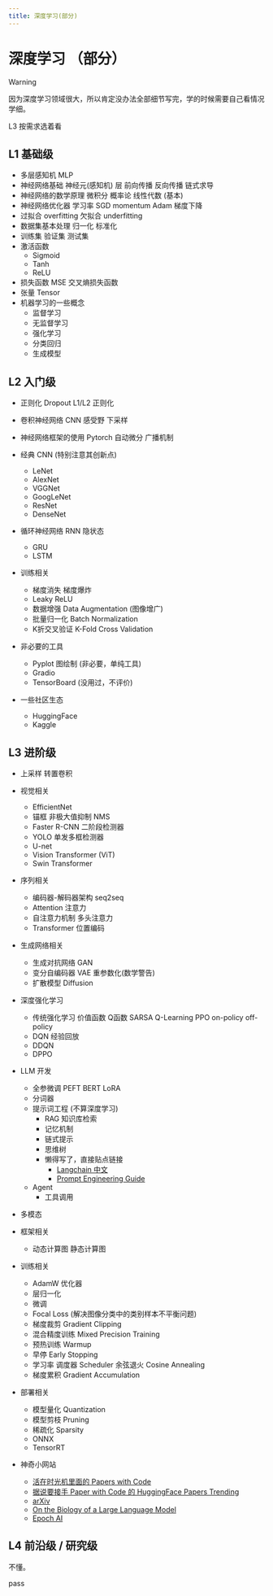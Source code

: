 ```yaml
---
title: 深度学习(部分)
---
```

# 深度学习 （部分）

> [!WARNING]
> 因为深度学习领域很大，所以肯定没办法全部细节写完，学的时候需要自己看情况学细。
>
> L3 按需求选着看

## L1 基础级

- 多层感知机 MLP
- 神经网络基础 神经元(感知机) 层 前向传播 反向传播 链式求导
- 神经网络的数学原理 微积分 概率论 线性代数 (基本)
- 神经网络优化器 学习率 SGD momentum Adam 梯度下降
- 过拟合 overfitting 欠拟合 underfitting
- 数据集基本处理 归一化 标准化
- 训练集 验证集 测试集
- 激活函数
  - Sigmoid
  - Tanh
  - ReLU
- 损失函数 MSE 交叉熵损失函数
- 张量 Tensor
- 机器学习的一些概念
  - 监督学习
  - 无监督学习
  - 强化学习
  - 分类回归
  - 生成模型

## L2 入门级

- 正则化 Dropout L1/L2 正则化
- 卷积神经网络 CNN 感受野 下采样
- 神经网络框架的使用 Pytorch 自动微分 广播机制
- 经典 CNN (特别注意其创新点)
  - LeNet
  - AlexNet
  - VGGNet
  - GoogLeNet
  - ResNet
  - DenseNet

- 循环神经网络 RNN 隐状态
  - GRU
  - LSTM

- 训练相关
  - 梯度消失 梯度爆炸
  - Leaky ReLU
  - 数据增强 Data Augmentation (图像增广)
  - 批量归一化 Batch Normalization
  - K折交叉验证 K-Fold Cross Validation

- 非必要的工具
  - Pyplot 图绘制 (非必要，单纯工具)
  - Gradio
  - TensorBoard (没用过，不评价)

- 一些社区生态
  - HuggingFace
  - Kaggle

## L3 进阶级

- 上采样 转置卷积

- 视觉相关
  - EfficientNet
  - 锚框 非极大值抑制 NMS
  - Faster R-CNN 二阶段检测器
  - YOLO 单发多框检测器
  - U-net
  - Vision Transformer (ViT)
  - Swin Transformer

- 序列相关
  - 编码器-解码器架构 seq2seq
  - Attention 注意力
  - 自注意力机制 多头注意力
  - Transformer 位置编码

- 生成网络相关
  - 生成对抗网络 GAN
  - 变分自编码器 VAE 重参数化(数学警告)
  - 扩散模型 Diffusion

- 深度强化学习
  - 传统强化学习 价值函数 Q函数 SARSA Q-Learning PPO on-policy off-policy
  - DQN 经验回放
  - DDQN
  - DPPO

- LLM 开发
  - 全参微调 PEFT BERT LoRA
  - 分词器
  - 提示词工程 (不算深度学习)
    - RAG 知识库检索
    - 记忆机制
    - 链式提示
    - 思维树
    - 懒得写了，直接贴点链接
      - [Langchain 中文](https://docs.langchain.com.cn/docs/introduction/)
      - [Prompt Engineering Guide](https://www.promptingguide.ai/zh)
  - Agent
    - 工具调用

- 多模态

- 框架相关
  - 动态计算图 静态计算图

- 训练相关
  - AdamW 优化器
  - 层归一化
  - 微调
  - Focal Loss (解决图像分类中的类别样本不平衡问题)
  - 梯度裁剪 Gradient Clipping
  - 混合精度训练 Mixed Precision Training
  - 预热训练 Warmup
  - 早停 Early Stopping
  - 学习率 调度器 Scheduler 余弦退火 Cosine Annealing
  - 梯度累积 Gradient Accumulation

- 部署相关
  - 模型量化 Quantization
  - 模型剪枝 Pruning
  - 稀疏化 Sparsity
  - ONNX
  - TensorRT

- 神奇小网站
  - [活在时光机里面的 Papers with Code](https://web.archive.org/web/20250616051252/https://paperswithcode.com/)
  - [据说要接手 Paper with Code 的 HuggingFace Papers Trending](https://huggingface.co/papers/trending)
  - [arXiv](https://arxiv.org/)
  - [On the Biology of a Large Language Model](https://transformer-circuits.pub/2025/attribution-graphs/biology.html)
  - [Epoch AI](https://epoch.ai/)

## L4 前沿级 / 研究级

不懂。

pass